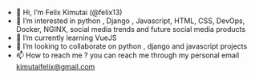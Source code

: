 - 👋 Hi, I’m Felix Kimutai (@felix13)
- 👀 I’m interested in python , Django , Javascript, HTML, CSS, DevOps, Docker, NGINX, social media trends and future social media products
- 🌱 I’m currently learning VueJS
- 💞️ I’m looking to collaborate on python , django and javascript projects
- 📫 How to reach me ? you can reach me through my personal email kimutaifelix@gmail.com

<!---
felix13/felix13 is a ✨ special ✨ repository because its `README.md` (this file) appears on your GitHub profile.
You can click the Preview link to take a look at your changes.
--->
